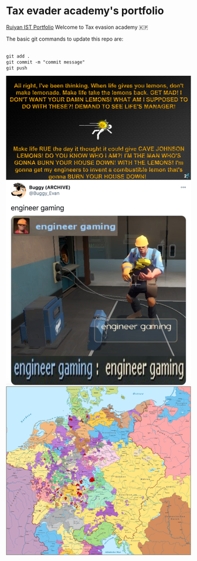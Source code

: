 # Tax evader academy's portfolio
[Ruiyan IST Portfolio](https://github.com/FiveRandomDollars/ist-portfolio-ruiyan8)
Welcome to Tax evasion academy :north_korea:

The basic git commands to update this repo are:
```

git add .
git commit -m "commit message"
git push
```

![Tux](1856399288-portal-2_00254689.jpg)
![Tux](b79.png)
![Tux](holy-roman.png)
